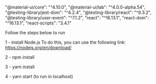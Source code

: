 "@material-ui/core": "^4.10.0",
"@material-ui/lab": "^4.0.0-alpha.54",
"@testing-library/jest-dom": "^4.2.4",
"@testing-library/react": "^9.3.2",
"@testing-library/user-event": "^7.1.2",
"react": "^16.13.1",
"react-dom": "^16.13.1",
"react-scripts": "3.4.1"




Follow the steps below to run

1 - install Node.js
    To do this, you can use the following link:
    https://nodejs.org/en/download/

2 - npm install

3 - yarn install

4 - yarn start      (to run in localhost)
